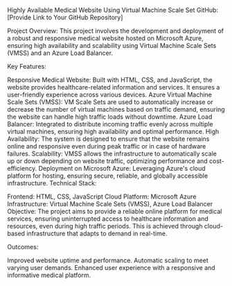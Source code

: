 Highly Available Medical Website Using Virtual Machine Scale Set
GitHub: [Provide Link to Your GitHub Repository]

Project Overview: This project involves the development and deployment of a robust and responsive medical website hosted on Microsoft Azure, ensuring high availability and scalability using Virtual Machine Scale Sets (VMSS) and an Azure Load Balancer.

Key Features:

Responsive Medical Website: Built with HTML, CSS, and JavaScript, the website provides healthcare-related information and services. It ensures a user-friendly experience across various devices.
Azure Virtual Machine Scale Sets (VMSS): VM Scale Sets are used to automatically increase or decrease the number of virtual machines based on traffic demand, ensuring the website can handle high traffic loads without downtime.
Azure Load Balancer: Integrated to distribute incoming traffic evenly across multiple virtual machines, ensuring high availability and optimal performance.
High Availability: The system is designed to ensure that the website remains online and responsive even during peak traffic or in case of hardware failures.
Scalability: VMSS allows the infrastructure to automatically scale up or down depending on website traffic, optimizing performance and cost-efficiency.
Deployment on Microsoft Azure: Leveraging Azure's cloud platform for hosting, ensuring secure, reliable, and globally accessible infrastructure.
Technical Stack:

Frontend: HTML, CSS, JavaScript
Cloud Platform: Microsoft Azure
Infrastructure: Virtual Machine Scale Sets (VMSS), Azure Load Balancer
Objective: The project aims to provide a reliable online platform for medical services, ensuring uninterrupted access to healthcare information and resources, even during high traffic periods. This is achieved through cloud-based infrastructure that adapts to demand in real-time.

Outcomes:

Improved website uptime and performance.
Automatic scaling to meet varying user demands.
Enhanced user experience with a responsive and informative medical platform.
